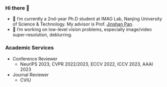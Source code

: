 
### Hi there 👋
- 🏫 I’m currently a 2nd-year Ph.D student at IMAG Lab, Nanjing University of Science & Technology. My advisor is Prof. [Jinshan Pan](https://jspan.github.io/).
- 📔 I’m working on low-level vision problems, especially image/video super-resolution, deblurring.

### Academic Services
- Conference Reviewer
  - NeurIPS 2023, CVPR 2022/2023, ECCV 2022, ICCV 2023, AAAI 2023
- Journal Reviewer
  - CVIU   
